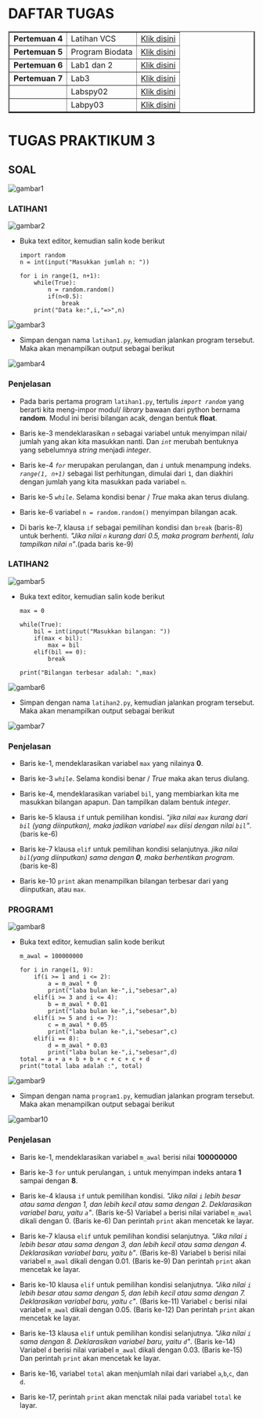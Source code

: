 # DAFTAR TUGAS

<table border="2" cellpading="10">
  <tr>
    <td><b>Pertemuan 4</b></td>
    <td>Latihan VCS</td>
    <td><a href="https://github.com/IlhamLamp/LatihanVCS">Klik disini</td>
  </tr>
  <tr>
    <td><b>Pertemuan 5</b></td>
    <td>Program Biodata</td>
    <td><a href="https://github.com/IlhamLamp/Program-menginputkan-biodata">Klik disini</td>
  </tr>
  <tr>
    <td><b>Pertemuan 6</b></td>
    <td>Lab1 dan 2</td>
    <td><a href="https://github.com/IlhamLamp/ProjectPraktikum">Klik disini</td>
  </tr>
  <tr>
    <td><b>Pertemuan 7</b></td>
    <td>Lab3</td>
    <td><a href="https://github.com/IlhamLamp/Lab3">Klik disini</td>
  </tr>
  <tr>
    <td></td>
    <td>Labspy02</td>
    <td><a href="https://github.com/IlhamLamp/labspy02">Klik disini</td>
  </tr>
  <tr>
    <td></td>
    <td>Labpy03</td>
    <td><a href="https://github.com/IlhamLamp/labpy03">Klik disini</td>
  </tr>

</table>


# TUGAS PRAKTIKUM 3

## SOAL

![gambar1](gambar/1_soal.PNG)

### LATIHAN1
![gambar2](gambar/2-1_soal.PNG)
  - Buka text editor, kemudian salin kode berikut

        import random
        n = int(input("Masukkan jumlah n: "))

        for i in range(1, n+1):
            while(True):
                n = random.random()
                if(n<0.5):
                    break
            print("Data ke:",i,"=>",n)

![gambar3](gambar/2-2_kode.PNG)

  - Simpan dengan nama `latihan1.py`, kemudian jalankan program tersebut. Maka akan menampilkan output sebagai berikut

  ![gambar4](gambar/2-3_output.PNG)

### Penjelasan
  - Pada baris pertama program `latihan1.py`, tertulis _`import random`_ yang berarti kita meng-impor modul/ _library_ bawaan dari python bernama **random**. Modul ini berisi bilangan acak, dengan bentuk **float**.

  - Baris ke-3 mendeklarasikan _`n`_ sebagai variabel untuk menyimpan nilai/ jumlah yang akan kita masukkan nanti. Dan _`int`_ merubah bentuknya yang sebelumnya _string_ menjadi _integer_.

  - Baris ke-4 _`for`_ merupakan perulangan, dan _`i`_ untuk menampung indeks. _`range(1, n+1)`_ sebagai list perhitungan, dimulai dari `1`, dan diakhiri dengan jumlah yang kita masukkan pada variabel `n`.

  - Baris ke-5 _`while`_. Selama kondisi benar / _True_ maka akan terus diulang.

  - Baris ke-6 variabel `n = random.random()` menyimpan bilangan acak.

  - Di baris ke-7, klausa `if` sebagai pemilihan kondisi dan `break` (baris-8) untuk berhenti. _"Jika nilai `n` kurang dari 0.5, maka program berhenti, lalu tampilkan nilai `n`"_.(pada baris ke-9)

### LATIHAN2

![gambar5](gambar/3-1_soal.PNG)

- Buka text editor, kemudian salin kode berikut

      max = 0

      while(True):
          bil = int(input("Masukkan bilangan: "))
          if(max < bil):
              max = bil
          elif(bil == 0):
              break

      print("Bilangan terbesar adalah: ",max)

![gambar6](gambar/3-2_kode.PNG)

  - Simpan dengan nama `latihan2.py`, kemudian jalankan program tersebut. Maka akan menampilkan output sebagai berikut

  ![gambar7](gambar/3-3_output.PNG)

### Penjelasan
  - Baris ke-1, mendeklarasikan variabel `max` yang nilainya **0**.

  - Baris ke-3 _`while`_. Selama kondisi benar / _True_ maka akan terus diulang.

  - Baris ke-4, mendeklarasikan variabel `bil`, yang membiarkan kita me masukkan bilangan apapun. Dan tampilkan dalam bentuk _integer_.

  - Baris ke-5 klausa `if` untuk pemilihan kondisi. _"jika nilai `max` kurang dari `bil` (yang diinputkan), maka jadikan variabel `max` diisi dengan nilai `bil`"_. (baris ke-6)

  - Baris ke-7 klausa `elif` untuk pemilihan kondisi selanjutnya. _jika nilai `bil`(yang diinputkan) sama dengan **0**, maka berhentikan program_. (baris ke-8)

  - Baris ke-10 `print` akan menampilkan bilangan terbesar dari yang diinputkan, atau `max`.

### PROGRAM1

![gambar8](gambar/4-1_soal.PNG)

  - Buka text editor, kemudian salin kode berikut

        m_awal = 100000000

        for i in range(1, 9):
            if(i >= 1 and i <= 2):
                a = m_awal * 0
                print("laba bulan ke-",i,"sebesar",a)
            elif(i >= 3 and i <= 4):
                b = m_awal * 0.01
                print("laba bulan ke-",i,"sebesar",b)
            elif(i >= 5 and i <= 7):
                c = m_awal * 0.05
                print("laba bulan ke-",i,"sebesar",c)
            elif(i == 8):
                d = m_awal * 0.03
                print("laba bulan ke-",i,"sebesar",d)
        total = a + a + b + b + c + c + c + d
        print("total laba adalah :", total)

![gambar9](gambar/4-2_kode.PNG)
  - Simpan dengan nama `program1.py`, kemudian jalankan program tersebut. Maka akan menampilkan output sebagai berikut

  ![gambar10](gambar/4-3_output.PNG)

### Penjelasan

  - Baris ke-1, mendeklarasikan variabel `m_awal` berisi nilai **100000000**

  - Baris ke-3 `for` untuk perulangan, `i` untuk menyimpan indeks antara **1** sampai dengan **8**.

  - Baris ke-4 klausa `if` untuk pemilihan kondisi. _"Jika nilai `i` lebih besar atau sama dengan 1, dan lebih kecil atau sama dengan 2. Deklarasikan variabel baru, yaitu `a`"_. (Baris ke-5) Variabel `a` berisi nilai variabel `m_awal` dikali dengan 0. (Baris ke-6) Dan perintah `print` akan mencetak ke layar.

  - Baris ke-7 klausa `elif` untuk pemilihan kondisi selanjutnya. _"Jika nilai `i` lebih besar atau sama dengan 3, dan lebih kecil atau sama dengan 4. Deklarasikan variabel baru, yaitu `b`"_. (Baris ke-8) Variabel `b` berisi nilai variabel `m_awal` dikali dengan 0.01. (Baris ke-9) Dan perintah `print` akan mencetak ke layar.

  - Baris ke-10 klausa `elif` untuk pemilihan kondisi selanjutnya. _"Jika nilai `i` lebih besar atau sama dengan 5, dan lebih kecil atau sama dengan 7. Deklarasikan variabel baru, yaitu `c`"_. (Baris ke-11) Variabel `c` berisi nilai variabel `m_awal` dikali dengan 0.05. (Baris ke-12) Dan perintah `print` akan mencetak ke layar.

  - Baris ke-13 klausa `elif` untuk pemilihan kondisi selanjutnya. _"Jika nilai `i` sama dengan 8. Deklarasikan variabel baru, yaitu `d`"_. (Baris ke-14) Variabel `d` berisi nilai variabel `m_awal` dikali dengan 0.03. (Baris ke-15) Dan perintah `print` akan mencetak ke layar.

  - Baris ke-16, variabel `total` akan menjumlah nilai dari variabel `a`,`b`,`c`, dan `d`.

  - Baris ke-17, perintah `print` akan menctak nilai pada variabel `total` ke layar.

